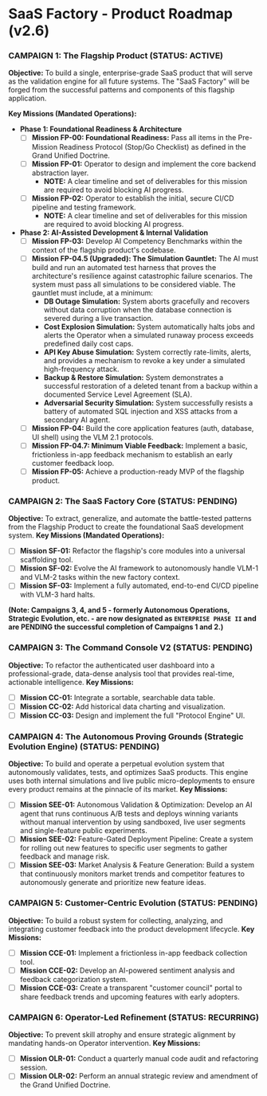 # SaaS Factory - Product Roadmap (v2.6)

### CAMPAIGN 1: The Flagship Product (STATUS: ACTIVE)
**Objective:** To build a single, enterprise-grade SaaS product that will serve as the validation engine for all future systems. The "SaaS Factory" will be forged from the successful patterns and components of this flagship application.

**Key Missions (Mandated Operations):**

* **Phase 1: Foundational Readiness & Architecture**
    * [ ] **Mission FP-00: Foundational Readiness:** Pass all items in the Pre-Mission Readiness Protocol (Stop/Go Checklist) as defined in the Grand Unified Doctrine.
    * [ ] **Mission FP-01:** Operator to design and implement the core backend abstraction layer.
        * **NOTE:** A clear timeline and set of deliverables for this mission are required to avoid blocking AI progress.
    * [ ] **Mission FP-02:** Operator to establish the initial, secure CI/CD pipeline and testing framework.
        * **NOTE:** A clear timeline and set of deliverables for this mission are required to avoid blocking AI progress.
* **Phase 2: AI-Assisted Development & Internal Validation**
    * [ ] **Mission FP-03:** Develop AI Competency Benchmarks within the context of the flagship product's codebase.
    * [ ] **Mission FP-04.5 (Upgraded): The Simulation Gauntlet:** The AI must build and run an automated test harness that proves the architecture's resilience against catastrophic failure scenarios. The system must pass all simulations to be considered viable. The gauntlet must include, at a minimum:
        * **DB Outage Simulation:** System aborts gracefully and recovers without data corruption when the database connection is severed during a live transaction.
        * **Cost Explosion Simulation:** System automatically halts jobs and alerts the Operator when a simulated runaway process exceeds predefined daily cost caps.
        * **API Key Abuse Simulation:** System correctly rate-limits, alerts, and provides a mechanism to revoke a key under a simulated high-frequency attack.
        * **Backup & Restore Simulation:** System demonstrates a successful restoration of a deleted tenant from a backup within a documented Service Level Agreement (SLA).
        * **Adversarial Security Simulation:** System successfully resists a battery of automated SQL injection and XSS attacks from a secondary AI agent.
    * [ ] **Mission FP-04:** Build the core application features (auth, database, UI shell) using the VLM 2.1 protocols.
    * [ ] **Mission FP-04.7: Minimum Viable Feedback:** Implement a basic, frictionless in-app feedback mechanism to establish an early customer feedback loop.
    * [ ] **Mission FP-05:** Achieve a production-ready MVP of the flagship product.

### CAMPAIGN 2: The SaaS Factory Core (STATUS: PENDING)
**Objective:** To extract, generalize, and automate the battle-tested patterns from the Flagship Product to create the foundational SaaS development system.
**Key Missions (Mandated Operations):**
* [ ] **Mission SF-01:** Refactor the flagship's core modules into a universal scaffolding tool.
* [ ] **Mission SF-02:** Evolve the AI framework to autonomously handle VLM-1 and VLM-2 tasks within the new factory context.
* [ ] **Mission SF-03:** Implement a fully automated, end-to-end CI/CD pipeline with VLM-3 hard halts.

**(Note: Campaigns 3, 4, and 5 - formerly Autonomous Operations, Strategic Evolution, etc. - are now designated as `ENTERPRISE PHASE II` and are PENDING the successful completion of Campaigns 1 and 2.)**

### CAMPAIGN 3: The Command Console V2 (STATUS: PENDING)
**Objective:** To refactor the authenticated user dashboard into a professional-grade, data-dense analysis tool that provides real-time, actionable intelligence.
**Key Missions:**
* [ ] **Mission CC-01:** Integrate a sortable, searchable data table.
* [ ] **Mission CC-02:** Add historical data charting and visualization.
* [ ] **Mission CC-03:** Design and implement the full "Protocol Engine" UI.

### CAMPAIGN 4: The Autonomous Proving Grounds (Strategic Evolution Engine) (STATUS: PENDING)
**Objective:** To build and operate a perpetual evolution system that autonomously validates, tests, and optimizes SaaS products. This engine uses both internal simulations and live public micro-deployments to ensure every product remains at the pinnacle of its market.
**Key Missions:**
* [ ] **Mission SEE-01:** Autonomous Validation & Optimization: Develop an AI agent that runs continuous A/B tests and deploys winning variants without manual intervention by using sandboxed, live user segments and single-feature public experiments.
* [ ] **Mission SEE-02:** Feature-Gated Deployment Pipeline: Create a system for rolling out new features to specific user segments to gather feedback and manage risk.
* [ ] **Mission SEE-03:** Market Analysis & Feature Generation: Build a system that continuously monitors market trends and competitor features to autonomously generate and prioritize new feature ideas.

### CAMPAIGN 5: Customer-Centric Evolution (STATUS: PENDING)
**Objective:** To build a robust system for collecting, analyzing, and integrating customer feedback into the product development lifecycle.
**Key Missions:**
* [ ] **Mission CCE-01:** Implement a frictionless in-app feedback collection tool.
* [ ] **Mission CCE-02:** Develop an AI-powered sentiment analysis and feedback categorization system.
* [ ] **Mission CCE-03:** Create a transparent "customer council" portal to share feedback trends and upcoming features with early adopters.

### CAMPAIGN 6: Operator-Led Refinement (STATUS: RECURRING)
**Objective:** To prevent skill atrophy and ensure strategic alignment by mandating hands-on Operator intervention.
**Key Missions:**
* [ ] **Mission OLR-01:** Conduct a quarterly manual code audit and refactoring session.
* [ ] **Mission OLR-02:** Perform an annual strategic review and amendment of the Grand Unified Doctrine.